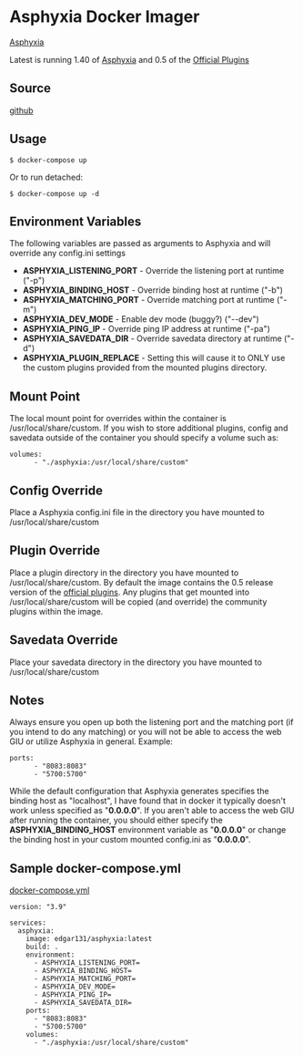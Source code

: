 # Asphyxia Docker Imager #
[Asphyxia](https://asphyxia-core.github.io/)

Latest is running 1.40 of [Asphyxia](https://asphyxia-core.github.io/) and 0.5 of the [Official Plugins](https://github.com/asphyxia-core/plugins)

## Source ##
[github](https://github.com/edgar131/docker-asphyxia)

## Usage ##
```
$ docker-compose up
```
Or to run detached:
```
$ docker-compose up -d
```

## Environment Variables ##
The following variables are passed as arguments to Asphyxia and will override any config.ini settings

- **ASPHYXIA_LISTENING_PORT** - Override the listening port at runtime ("-p")
- **ASPHYXIA_BINDING_HOST** - Override binding host at runtime ("-b")
- **ASPHYXIA_MATCHING_PORT** - Override matching port at runtime ("-m")
- **ASPHYXIA_DEV_MODE** - Enable dev mode (buggy?) ("--dev")
- **ASPHYXIA_PING_IP** - Override ping IP address at runtime ("-pa")
- **ASPHYXIA_SAVEDATA_DIR** - Override savedata directory at runtime ("-d")
- **ASPHYXIA_PLUGIN_REPLACE** - Setting this will cause it to ONLY use the custom plugins provided from the mounted plugins directory.

## Mount Point ##
The local mount point for overrides within the container is /usr/local/share/custom.  If you wish to store additional plugins, config and savedata outside of the container you should specify a volume such as:
```
volumes:
      - "./asphyxia:/usr/local/share/custom"
```

## Config Override ##
Place a Asphyxia config.ini file in the directory you have mounted to /usr/local/share/custom

## Plugin Override ##
Place a plugin directory in the directory you have mounted to /usr/local/share/custom.  By default the image contains the 0.5 release version of the [official plugins](https://github.com/asphyxia-core/plugins).  Any plugins that get mounted into /usr/local/share/custom will be copied (and override) the community plugins within the image.

## Savedata Override ##
Place your savedata directory in the directory you have mounted to /usr/local/share/custom

## Notes ##
Always ensure you open up both the listening port and the matching port (if you intend to do any matching) or you will not be able to access the web GIU or utilize Asphyxia in general.
Example:
```
ports:
      - "8083:8083"
      - "5700:5700"
```

While the default configuration that Asphyxia generates specifies the binding host as "localhost", I have found that in docker it typically doesn't work unless specified as "**0.0.0.0**".  If you aren't able to access the web GIU after running the container, you should either specify the **ASPHYXIA_BINDING_HOST** environment variable as "**0.0.0.0**" or change the binding host in your custom mounted config.ini as "**0.0.0.0**".

## Sample docker-compose.yml ##
[docker-compose.yml](https://github.com/edgar131/docker-asphyxia/blob/master/docker-compose.yml)
```
version: "3.9"

services:
  asphyxia:
    image: edgar131/asphyxia:latest
    build: .
    environment:
      - ASPHYXIA_LISTENING_PORT=
      - ASPHYXIA_BINDING_HOST=
      - ASPHYXIA_MATCHING_PORT=
      - ASPHYXIA_DEV_MODE=
      - ASPHYXIA_PING_IP=
      - ASPHYXIA_SAVEDATA_DIR=
    ports:
      - "8083:8083"
      - "5700:5700"
    volumes:
      - "./asphyxia:/usr/local/share/custom"
```
